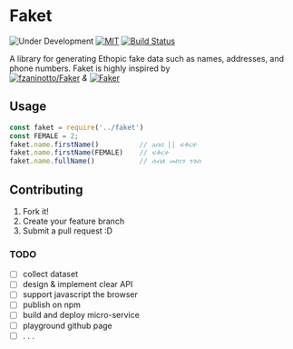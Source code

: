 # Faket 
![Under Development](https://img.shields.io/badge/under-development-orange.svg)
[![MIT](https://img.shields.io/packagist/l/doctrine/orm.svg?maxAge=2592000)](LICENSE.md)
[![Build Status](https://travis-ci.org/m3hari/faket.svg?branch=master)](https://travis-ci.org/m3hari/faket)

A library for generating Ethopic fake data such as names, addresses, and phone numbers.
Faket is  highly inspired by   
[![fzaninotto/Faker](https://img.shields.io/badge/PHP-fzaninotto%2FFaker-blue.svg)](https://github.com/fzaninotto/Faker) *&* 
[![Faker](https://img.shields.io/badge/Marak-fakerjs-green.svg)](https://github.com/Marak/faker.js)


## Usage
```js
const faket = require('../faket')
const FEMALE = 2;
faket.name.firstName()          // አበበ || ፍቅርተ
faket.name.firstName(FEMALE)    // ፍቅርተ 
faket.name.fullName()           // ሰብለ መኮነን ንጉስ


```
## Contributing
1. Fork it!
2. Create your feature branch
3. Submit a pull request :D

### TODO
- [ ] collect dataset
- [ ] design & implement clear API
- [ ] support javascript the browser
- [ ] publish on npm
- [ ] build and deploy micro-service
- [ ] playground github page
- [ ] . . .
